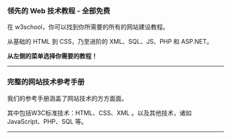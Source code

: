 ### **领先的 Web 技术教程 - 全部免费**

在 w3school，你可以找到你所需要的所有的网站建设教程。

从基础的 HTML 到 CSS，乃至进阶的 XML、SQL、JS、PHP 和 ASP.NET。

**从左侧的菜单选择你需要的教程！**

---

### **完整的网站技术参考手册**

我们的参考手册涵盖了网站技术的方方面面。

其中包括W3C标准技术：HTML、CSS、XML 。以及其他技术，诸如 JavaScript、PHP、SQL 等。

---



